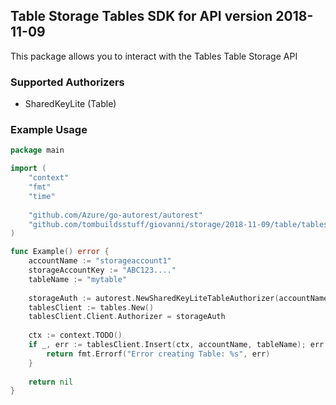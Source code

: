 ## Table Storage Tables SDK for API version 2018-11-09

This package allows you to interact with the Tables Table Storage API

### Supported Authorizers

* SharedKeyLite (Table)

### Example Usage

```go
package main

import (
	"context"
	"fmt"
	"time"
	
	"github.com/Azure/go-autorest/autorest"
	"github.com/tombuildsstuff/giovanni/storage/2018-11-09/table/tables"
)

func Example() error {
	accountName := "storageaccount1"
    storageAccountKey := "ABC123...."
    tableName := "mytable"
    
    storageAuth := autorest.NewSharedKeyLiteTableAuthorizer(accountName, storageAccountKey)
    tablesClient := tables.New()
    tablesClient.Client.Authorizer = storageAuth
    
    ctx := context.TODO()
    if _, err := tablesClient.Insert(ctx, accountName, tableName); err != nil {
        return fmt.Errorf("Error creating Table: %s", err)
    }
    
    return nil 
}
```